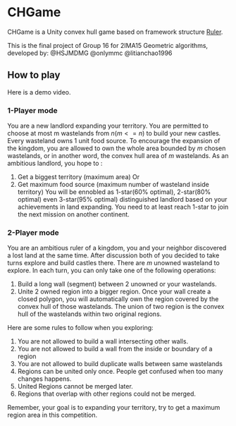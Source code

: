 # CHGame

CHGame is a Unity convex hull game based on framework structure [Ruler](https://github.com/kbuchin/ruler).

This is the final project of Group 16 for 2IMA15 Geometric algorithms, developed by: @HSJMDMG @onlymmc @litianchao1996

## How to play 

Here is a demo video. 

### 1-Player mode

You are a new landlord expanding your territory. You are permitted to choose at most m wastelands from $n (m <= n)$ to build your new castles. Every wasteland owns 1 unit food source. To encourage the expansion of the kingdom, you are allowed to own the whole area bounded by $m$ chosen wastelands, or in another word, the convex hull area of $m$ wastelands. As an ambitious landlord, you hope to :
 1. Get a biggest territory (maximum area)  Or
 2. Get maximum food source (maximum number of wasteland inside territory)
You will be ennobled as 1-star(60% optimal), 2-star(80% optimal) even 3-star(95% optimal) distinguished landlord based on your achievements in land expanding. You need to at least reach 1-star to join the next mission on another continent.



### 2-Player mode

You are an ambitious ruler of a kingdom, you  and your neighbor discovered  a lost land at the same time. After discussion  both of you  decided to take turns explore and build castles there. 
There are $m$ unowned wasteland to explore. In each turn, you can only take one of the following operations:
1. Build a long wall (segment) between 2 unowned or your wastelands.
2. Unite 2 owned region into a bigger region.
Once your wall create a closed polygon, you will automatically own the region covered by the convex hull of those wastelands. The union of two region is the convex hull of the wastelands within two original regions.

Here are some rules to follow when you exploring:
1. You are not allowed to build a wall intersecting other walls.
2. You are not allowed to build a wall from the inside or boundary of a region
3. You are not allowed to build duplicate walls between same wastelands
4. Regions can be united only once. People get confused when too many changes happens.
5. United Regions cannot be merged later.
6. Regions that overlap with other regions could not be merged.

Remember, your goal is to expanding your territory, try to get a maximum region area in this competition.


